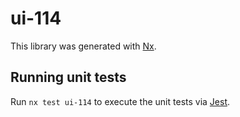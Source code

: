 # ui-114

This library was generated with [Nx](https://nx.dev).

## Running unit tests

Run `nx test ui-114` to execute the unit tests via [Jest](https://jestjs.io).

